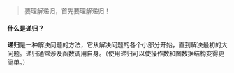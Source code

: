 <!--
 * @Author: Shu Binqi
 * @Date: 2023-03-19 14:49:08
 * @LastEditors: Shu Binqi
 * @LastEditTime: 2023-03-19 14:52:23
 * @Description: 递归
 * @Version: 1.0.0
 * @FilePath: \interviewQuestions\前端基础\数据结构与算法\数据结构\递归.md
-->

> 要理解递归，首先要理解递归！

#### 什么是递归？

**递归**是一种解决问题的方法，它从解决问题的各个小部分开始，直到解决最初的大问题。递归通常涉及函数调用自身。（使用递归可以使操作数和图数据结构变得更简单。）
